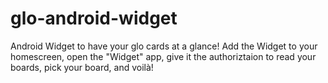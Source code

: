 # glo-android-widget

Android Widget to have your glo cards at a glance!
Add the Widget to your homescreen, open the "Widget" app, give it the authoriztaion to read your boards, pick your board, and voilà!
